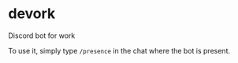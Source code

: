 # devork
Discord bot for work

To use it, simply type `/presence` in the chat where the bot is present.